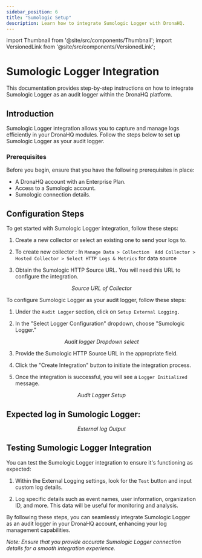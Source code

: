 ```yaml
---
sidebar_position: 6
title: "Sumologic Setup"
description: Learn how to integrate Sumologic Logger with DronaHQ.
---
```


import Thumbnail from '@site/src/components/Thumbnail';
import VersionedLink from '@site/src/components/VersionedLink';

# Sumologic Logger Integration

This documentation provides step-by-step instructions on how to integrate Sumologic Logger as an audit logger within the DronaHQ platform.

## Introduction

Sumologic Logger integration allows you to capture and manage logs efficiently in your DronaHQ modules. Follow the steps below to set up Sumologic Logger as your audit logger.

### Prerequisites

Before you begin, ensure that you have the following prerequisites in place:

- A DronaHQ account with an Enterprise Plan.
- Access to a Sumologic account.
- Sumologic connection details.

## Configuration Steps

To get started with Sumologic Logger integration, follow these steps:

1. Create a new collector or select an existing one to send your logs to.
2. To create new collector : In `Manage Data > Collection 
Add Collector > Hosted Collector > Select HTTP Logs & Metrics` for data source

3. Obtain the Sumologic HTTP Source URL. You will need this URL to configure the integration.

<figure>
  <Thumbnail src="/img/audit-logger/sourceurl-sumologic.png" alt="Source URL of Collector" width='100%'/>
  <figcaption align="center"><i>Source URL of Collector</i></figcaption>
</figure>


To configure Sumologic Logger as your audit logger, follow these steps:

1. Under the `Audit Logger` section, click on `Setup External Logging.`

2. In the "Select Logger Configuration" dropdown, choose "Sumologic Logger."

<figure>
  <Thumbnail src="/img/audit-logger/dropdown-logger.png" alt="Audit logger Dropdown select" width='100%'/>
  <figcaption align="center"><i>Audit logger Dropdown select</i></figcaption>
</figure>

3. Provide the Sumologic HTTP Source URL in the appropriate field.

4. Click the "Create Integration" button to initiate the integration process.

5. Once the integration is successful, you will see a `Logger Initialized` message.

<figure>
  <Thumbnail src="/img/audit-logger/audit-logger-setup.png" alt="Audit Logger Setup" width='100%'/>
  <figcaption align="center"><i>Audit Logger Setup</i></figcaption>
</figure>

## Expected log in Sumologic Logger:

<figure>
  <Thumbnail src="/img/audit-logger/output-sumologic.png" alt="External log Output" width='100%'/>
  <figcaption align = "center"><i>External log Output</i></figcaption>
</figure>

## Testing Sumologic Logger Integration

You can test the Sumologic Logger integration to ensure it's functioning as expected:

1. Within the External Logging settings, look for the `Test` button and input custom log details.

2. Log specific details such as event names, user information, organization ID, and more. This data will be useful for monitoring and analysis.

By following these steps, you can seamlessly integrate Sumologic Logger as an audit logger in your DronaHQ account, enhancing your log management capabilities.

*Note: Ensure that you provide accurate Sumologic Logger connection details for a smooth integration experience.*